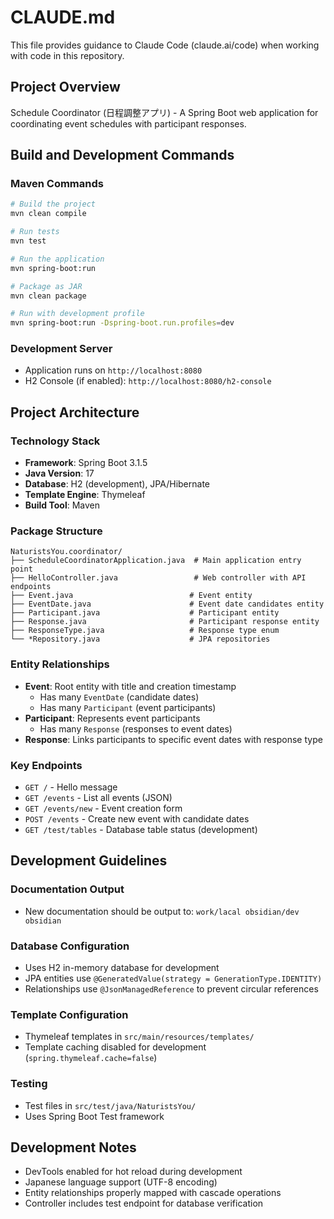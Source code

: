 # CLAUDE.md

This file provides guidance to Claude Code (claude.ai/code) when working with code in this repository.

## Project Overview

Schedule Coordinator (日程調整アプリ) - A Spring Boot web application for coordinating event schedules with participant responses.

## Build and Development Commands

### Maven Commands
```bash
# Build the project
mvn clean compile

# Run tests
mvn test

# Run the application
mvn spring-boot:run

# Package as JAR
mvn clean package

# Run with development profile
mvn spring-boot:run -Dspring-boot.run.profiles=dev
```

### Development Server
- Application runs on `http://localhost:8080`
- H2 Console (if enabled): `http://localhost:8080/h2-console`

## Project Architecture

### Technology Stack
- **Framework**: Spring Boot 3.1.5
- **Java Version**: 17
- **Database**: H2 (development), JPA/Hibernate
- **Template Engine**: Thymeleaf
- **Build Tool**: Maven

### Package Structure
```
NaturistsYou.coordinator/
├── ScheduleCoordinatorApplication.java  # Main application entry point
├── HelloController.java                 # Web controller with API endpoints
├── Event.java                          # Event entity
├── EventDate.java                      # Event date candidates entity
├── Participant.java                    # Participant entity
├── Response.java                       # Participant response entity
├── ResponseType.java                   # Response type enum
└── *Repository.java                    # JPA repositories
```

### Entity Relationships
- **Event**: Root entity with title and creation timestamp
  - Has many `EventDate` (candidate dates)
  - Has many `Participant` (event participants)
- **Participant**: Represents event participants
  - Has many `Response` (responses to event dates)
- **Response**: Links participants to specific event dates with response type

### Key Endpoints
- `GET /` - Hello message
- `GET /events` - List all events (JSON)
- `GET /events/new` - Event creation form
- `POST /events` - Create new event with candidate dates
- `GET /test/tables` - Database table status (development)

## Development Guidelines

### Documentation Output
- New documentation should be output to: `work/lacal obsidian/dev obsidian`

### Database Configuration
- Uses H2 in-memory database for development
- JPA entities use `@GeneratedValue(strategy = GenerationType.IDENTITY)`
- Relationships use `@JsonManagedReference` to prevent circular references

### Template Configuration
- Thymeleaf templates in `src/main/resources/templates/`
- Template caching disabled for development (`spring.thymeleaf.cache=false`)

### Testing
- Test files in `src/test/java/NaturistsYou/`
- Uses Spring Boot Test framework

## Development Notes

- DevTools enabled for hot reload during development
- Japanese language support (UTF-8 encoding)
- Entity relationships properly mapped with cascade operations
- Controller includes test endpoint for database verification